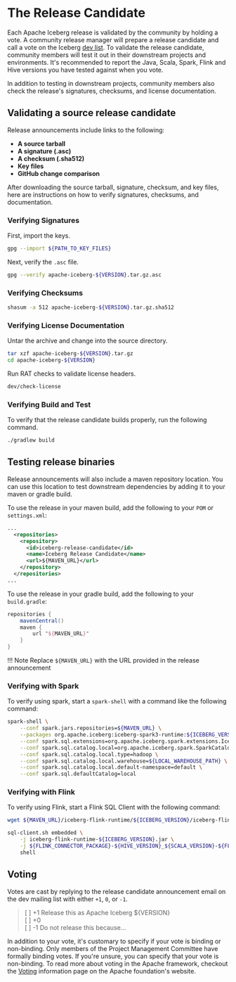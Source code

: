 <!--
 - Licensed to the Apache Software Foundation (ASF) under one or more
 - contributor license agreements.  See the NOTICE file distributed with
 - this work for additional information regarding copyright ownership.
 - The ASF licenses this file to You under the Apache License, Version 2.0
 - (the "License"); you may not use this file except in compliance with
 - the License.  You may obtain a copy of the License at
 -
 -   http://www.apache.org/licenses/LICENSE-2.0
 -
 - Unless required by applicable law or agreed to in writing, software
 - distributed under the License is distributed on an "AS IS" BASIS,
 - WITHOUT WARRANTIES OR CONDITIONS OF ANY KIND, either express or implied.
 - See the License for the specific language governing permissions and
 - limitations under the License.
 -->

# The Release Candidate

Each Apache Iceberg release is validated by the community by holding a vote. A community release manager
will prepare a release candidate and call a vote on the Iceberg
[dev list](https://iceberg.apache.org/#community/#mailing-lists).
To validate the release candidate, community members will test it out in their downstream projects and environments.
It's recommended to report the Java, Scala, Spark, Flink and Hive versions you have tested against when you vote.

In addition to testing in downstream projects, community members also check the release's signatures, checksums, and
license documentation.

## Validating a source release candidate

Release announcements include links to the following:

- **A source tarball**
- **A signature (.asc)**
- **A checksum (.sha512)**
- **Key files**
- **GitHub change comparison**

After downloading the source tarball, signature, checksum, and key files, here are instructions on how to
verify signatures, checksums, and documentation.

### Verifying Signatures

First, import the keys.
```bash
gpg --import ${PATH_TO_KEY_FILES}
```

Next, verify the `.asc` file.
```bash
gpg --verify apache-iceberg-${VERSION}.tar.gz.asc
```

### Verifying Checksums

```bash
shasum -a 512 apache-iceberg-${VERSION}.tar.gz.sha512
```

### Verifying License Documentation

Untar the archive and change into the source directory.
```bash
tar xzf apache-iceberg-${VERSION}.tar.gz
cd apache-iceberg-${VERSION}
```

Run RAT checks to validate license headers.
```bash
dev/check-license
```

### Verifying Build and Test

To verify that the release candidate builds properly, run the following command.
```bash
./gradlew build
```

## Testing release binaries

Release announcements will also include a maven repository location. You can use this
location to test downstream dependencies by adding it to your maven or gradle build.

To use the release in your maven build, add the following to your `POM` or `settings.xml`:
```xml
...
  <repositories>
    <repository>
      <id>iceberg-release-candidate</id>
      <name>Iceberg Release Candidate</name>
      <url>${MAVEN_URL}</url>
    </repository>
  </repositories>
...
```

To use the release in your gradle build, add the following to your `build.gradle`:
```groovy
repositories {
    mavenCentral()
    maven {
        url "${MAVEN_URL}"
    }
}
```

!!! Note
    Replace `${MAVEN_URL}` with the URL provided in the release announcement

### Verifying with Spark

To verify using spark, start a `spark-shell` with a command like the following command:
```bash
spark-shell \
    --conf spark.jars.repositories=${MAVEN_URL} \
    --packages org.apache.iceberg:iceberg-spark3-runtime:${ICEBERG_VERSION} \
    --conf spark.sql.extensions=org.apache.iceberg.spark.extensions.IcebergSparkSessionExtensions \
    --conf spark.sql.catalog.local=org.apache.iceberg.spark.SparkCatalog \
    --conf spark.sql.catalog.local.type=hadoop \
    --conf spark.sql.catalog.local.warehouse=${LOCAL_WAREHOUSE_PATH} \
    --conf spark.sql.catalog.local.default-namespace=default \
    --conf spark.sql.defaultCatalog=local
```

### Verifying with Flink

To verify using Flink, start a Flink SQL Client with the following command:
```bash
wget ${MAVEN_URL}/iceberg-flink-runtime/${ICEBERG_VERSION}/iceberg-flink-runtime-${ICEBERG_VERSION}.jar

sql-client.sh embedded \
    -j iceberg-flink-runtime-${ICEBERG_VERSION}.jar \
    -j ${FLINK_CONNECTOR_PACKAGE}-${HIVE_VERSION}_${SCALA_VERSION}-${FLINK_VERSION}.jar \
    shell
```

## Voting
Votes are cast by replying to the release candidate announcement email on the dev mailing list
with either `+1`, `0`, or `-1`.

> [ ] +1 Release this as Apache Iceberg ${VERSION}  
[ ] +0  
[ ] -1 Do not release this because...  

In addition to your vote, it's customary to specify if your vote is binding or non-binding. Only members
of the Project Management Committee have formally binding votes. If you're unsure, you can specify that your
vote is non-binding. To read more about voting in the Apache framework, checkout the
[Voting](https://www.apache.org/foundation/voting.html) information page on the Apache foundation's website.